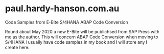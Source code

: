 # paul.hardy-hanson.com.au
Code Samples from E-Bite S/4HANA ABAP Code Conversion

Round about May 2020 a new E-Bite will be publichsed from SAP Press with me as the author. This will concern ABAP Code Conversion when moving to S/4HANA
I usually have code samples in my book and I will store any I create here.
